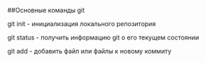##Основные команды git

git init - инициализация локального репозитория

git status - получить информацию git о его текущем состоянии

git add - добавить файл или файлы к новому коммиту

